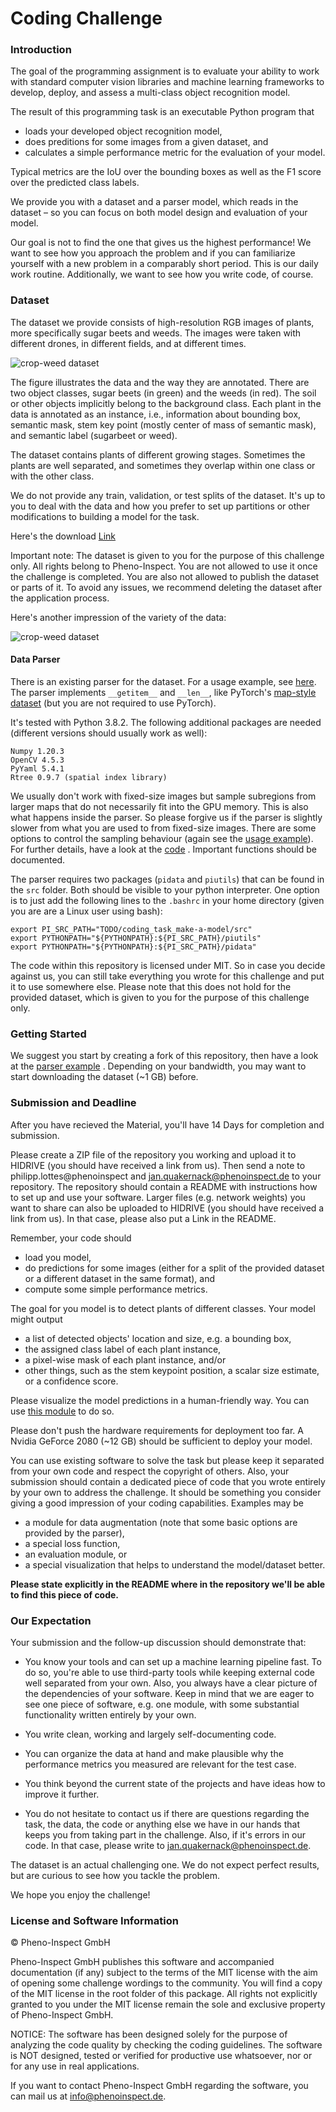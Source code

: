 # Coding Challenge

### Introduction

The goal of the programming assignment is to evaluate your ability to work with standard computer vision libraries and
machine learning frameworks to develop, deploy, and assess a multi-class object recognition model.

The result of this programming task is an executable Python program that

* loads your developed object recognition model,
* does preditions for some images from a given dataset, and
* calculates a simple performance metric for the evaluation of your model.

Typical metrics are the IoU over the bounding boxes as well as the F1 score over the predicted class labels.

We provide you with a dataset and a parser model, which reads in the dataset – so you can focus on both model design and
evaluation of your model.

Our goal is not to find the one that gives us the highest performance! We want to see how you approach the problem and
if you can familiarize yourself with a new problem in a comparably short period. This is our daily work routine.
Additionally, we want to see how you write code, of course.

### Dataset

The dataset we provide consists of high-resolution RGB images of plants, more specifically sugar beets and weeds. The
images were taken with different drones, in different fields, and at different times.

![crop-weed dataset](assets/cc_cws.jpg)

The figure illustrates the data and the way they are annotated. There are two object classes, sugar beets (in green) and
the weeds (in red). The soil or other objects implicitly belong to the background class. Each plant in the data is
annotated as an instance, i.e., information about bounding box, semantic mask, stem key point (mostly center of mass of
semantic mask), and semantic label (sugarbeet or weed).

The dataset contains plants of different growing stages. Sometimes the plants are well separated, and sometimes they
overlap within one class or with the other class.

We do not provide any train, validation, or test splits of the dataset. It's up to you to deal with the data and how you
prefer to set up partitions or other modifications to building a model for the task.

Here's the download [Link](https://hidrive.ionos.com/share/n1hw5mfoew)

Important note: The dataset is given to you for the purpose of this challenge only. All rights belong to Pheno-Inspect.
You are not allowed to use it once the challenge is completed. You are also not allowed to publish the dataset or parts
of it. To avoid any issues, we recommend deleting the dataset after the application process.

Here's another impression of the variety of the data:

![crop-weed dataset](assets/sugarbeet_weed_dataset.jpg)

#### Data Parser

There is an existing parser for the dataset. For a usage example, see [here](examples/parser.py). The parser
implements `__getitem__` and `__len__`, like
PyTorch's [map-style dataset](https://pytorch.org/docs/stable/data.html#map-style-datasets) (but you are not required to
use PyTorch).

It's tested with Python 3.8.2. The following additional packages are needed (different versions should usually work as
well):

```
Numpy 1.20.3
OpenCV 4.5.3
PyYaml 5.4.1
Rtree 0.9.7 (spatial index library)
```

We usually don't work with fixed-size images but sample subregions from larger maps that do not necessarily fit into the
GPU memory. This is also what happens inside the parser. So please forgive us if the parser is slightly slower from what
you are used to from fixed-size images. There are some options to control the sampling behaviour (again see
the [usage example](examples/parser.py)). For further details, have a look at the [code](src/pidata/pidata/pi_parser.py)
. Important functions should be documented.

The parser requires two packages (`pidata` and `piutils`) that can be found in the `src` folder. Both should be visible
to your python interpreter. One option is to just add the following lines to the `.bashrc` in your home directory (given
you are are a Linux user using bash):

```
export PI_SRC_PATH="TODO/coding_task_make-a-model/src"
export PYTHONPATH="${PYTHONPATH}:${PI_SRC_PATH}/piutils"
export PYTHONPATH="${PYTHONPATH}:${PI_SRC_PATH}/pidata"
```

The code within this repository is licensed under MIT. So in case you decide against us, you can still take everything
you wrote for this challenge and put it to use somewhere else. Please note that this does not hold for the provided
dataset, which is given to you for the purpose of this challenge only.

### Getting Started

We suggest you start by creating a fork of this repository, then have a look at the [parser example](examples/parser.py)
. Depending on your bandwidth, you may want to start downloading the dataset  (~1 GB) before.

### Submission and Deadline

After you have recieved the Material, you'll have 14 Days for completion and submission.

Please create a ZIP file of the repository you working and upload it to HIDRIVE (you should have received a link from
us). Then send a note to philipp.lottes@phenoinspect and jan.quakernack@phenoinspect.de to your repository. The
repository should contain a README with instructions how to set up and use your software. Larger files (e.g. network
weights) you want to share can also be uploaded to HIDRIVE (you should have received a link from us). In that case,
please also put a Link in the README.

Remember, your code should

* load you model,
* do predictions for some images (either for a split of the provided dataset or a different dataset in the same format),
  and
* compute some simple performance metrics.

The goal for you model is to detect plants of different classes. Your model might output

* a list of detected objects' location and size, e.g. a bounding box,
* the assigned class label of each plant instance,
* a pixel-wise mask of each plant instance, and/or
* other things, such as the stem keypoint position, a scalar size estimate, or a confidence score.

Please visualize the model predictions in a human-friendly way. You can
use [this module](src/piutils/piutils/pi_drawing.py) to do so.

Please don't push the hardware requirements for deployment too far. A Nvidia GeForce 2080 (~12 GB) should be sufficient
to deploy your model.

You can use existing software to solve the task but please keep it separated from your own code and respect the
copyright of others. Also, your submission should contain a dedicated piece of code that you wrote entirely by your own
to address the challenge. It should be something you consider giving a good impression of your coding capabilities.
Examples may be

* a module for data augmentation (note that some basic options are provided by the parser),
* a special loss function,
* an evaluation module, or
* a special visualization that helps to understand the model/dataset better.

**Please state explicitly in the README where in the repository we'll be able to find this piece of code.**

### Our Expectation

Your submission and the follow-up discussion should demonstrate that:

* You know your tools and can set up a machine learning pipeline fast. To do so, you're able to use third-party tools
  while keeping external code well separated from your own. Also, you always have a clear picture of the dependencies of
  your software. Keep in mind that we are eager to see one piece of software, e.g. one module, with some substantial
  functionality written entirely by your own.

* You write clean, working and largely self-documenting code.

* You can organize the data at hand and make plausible why the performance metrics you measured are relevant for the
  test case.

* You think beyond the current state of the projects and have ideas how to improve it further.

* You do not hesitate to contact us if there are questions regarding the task, the data, the code or anything else we
  have in our hands that keeps you from taking part in the challenge. Also, if it's errors in our code. In that case,
  please write to jan.quakernack@phenoinspect.de.

The dataset is an actual challenging one. We do not expect perfect results, but are curious to see how you tackle the
problem.

We hope you enjoy the challenge!

### License and Software Information

© Pheno-Inspect GmbH

Pheno-Inspect GmbH publishes this software and accompanied documentation (if any) subject to the terms of the MIT
license with the aim of opening some challenge wordings to the community. You will find a copy of the MIT license in the
root folder of this package. All rights not explicitly granted to you under the MIT license remain the sole and
exclusive property of Pheno-Inspect GmbH.

NOTICE: The software has been designed solely for the purpose of analyzing the code quality by checking the coding
guidelines. The software is NOT designed, tested or verified for productive use whatsoever, nor or for any use in real
applications.

If you want to contact Pheno-Inspect GmbH regarding the software, you can mail us at info@phenoinspect.de.
